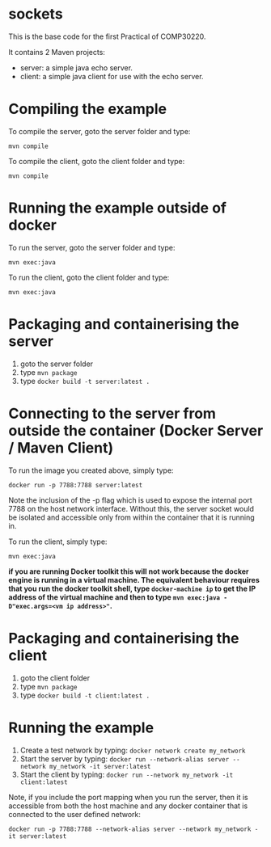 # sockets

This is the base code for the first Practical of COMP30220.

It contains 2 Maven projects:

*  server: a simple java echo server.
*  client: a simple java client for use with the echo server.

# Compiling the example

To compile the server, goto the server folder and type:

`mvn compile`

To compile the client, goto the client folder and type:

`mvn compile`

# Running the example outside of docker

To run the server, goto the server folder and type:

`mvn exec:java`

To run the client, goto the client folder and type:

`mvn exec:java`

# Packaging and containerising the server

1.  goto the server folder
2.  type `mvn package`
3.  type `docker build -t server:latest .`

# Connecting to the server from outside the container (Docker Server / Maven Client)

To run the image you created above, simply type:

`docker run -p 7788:7788 server:latest`

Note the inclusion of the -p flag which is used to expose the internal port 7788 on the host network interface.  Without this, the server socket would be isolated and accessible only from within the container that it is running in.

To run the client, simply type:

`mvn exec:java`

**if you are running Docker toolkit this will not work because the docker engine is running in a virtual machine. The equivalent behaviour requires that you run the docker toolkit shell, type `docker-machine ip` to get the IP address of the virtual machine and then to type `mvn exec:java -D"exec.args=<vm ip address>"`.**

# Packaging and containerising the client

1.  goto the client folder
2.  type `mvn package`
3.  type `docker build -t client:latest .`

# Running the example

1.  Create a test network by typing: `docker network create my_network`
2.  Start the server by typing: `docker run --network-alias server --network my_network -it server:latest`
3.  Start the client by typing: `docker run --network my_network -it client:latest`

Note, if you include the port mapping when you run the server, then it is accessible from both the host machine and any docker container that is connected to the user defined network:

`docker run -p 7788:7788 --network-alias server --network my_network -it server:latest`